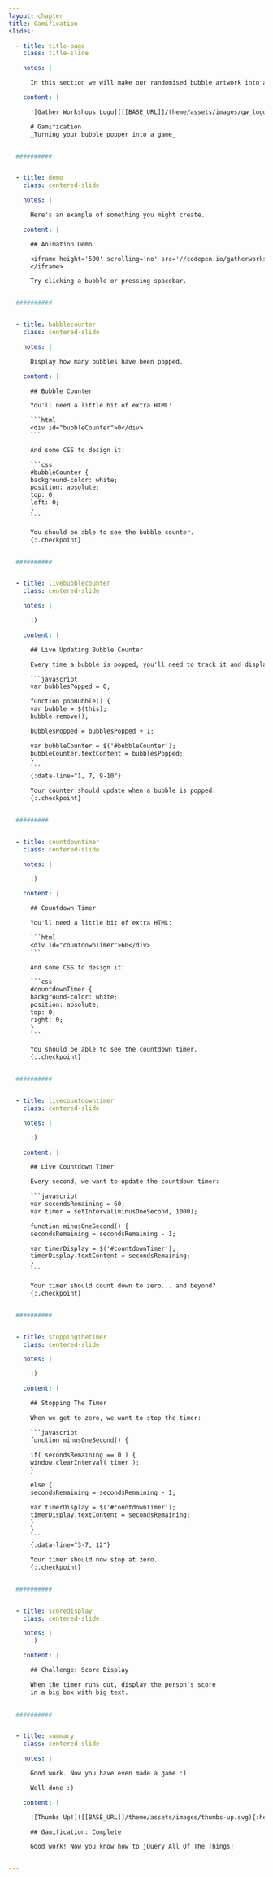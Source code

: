 ```yaml
---
layout: chapter
title: Gamification
slides:

  - title: title-page
    class: title-slide

    notes: |

      In this section we will make our randomised bubble artwork into a game.

    content: |

      ![Gather Workshops Logo]([[BASE_URL]]/theme/assets/images/gw_logo.png)

      # Gamification
      _Turning your bubble popper into a game_


  ##########


  - title: demo
    class: centered-slide

    notes: |

      Here's an example of something you might create.

    content: |

      ## Animation Demo

      <iframe height='500' scrolling='no' src='//codepen.io/gatherworkshops/embed/KdNmLe/?height=500&theme-id=16068&default-tab=result' frameborder='no' allowtransparency='true' allowfullscreen='true' style='width: 100%;'>See the Pen <a href='http://codepen.io/gatherworkshops/pen/KdNmLe/'>Animated Bubble Art</a> by Gather Workshops (<a href='http://codepen.io/gatherworkshops'>@gatherworkshops</a>) on <a href='http://codepen.io'>CodePen</a>.
      </iframe>

      Try clicking a bubble or pressing spacebar.


  ##########


  - title: bubblecounter
    class: centered-slide

    notes: |

      Display how many bubbles have been popped.

    content: |

      ## Bubble Counter

      You'll need a little bit of extra HTML:

      ```html
      <div id="bubbleCounter">0</div>
      ```

      And some CSS to design it:

      ```css
      #bubbleCounter {
      background-color: white;
      position: absolute;
      top: 0;
      left: 0;
      }
      ```

      You should be able to see the bubble counter.
      {:.checkpoint}


  ##########


  - title: livebubblecounter
    class: centered-slide

    notes: |

      :)

    content: |

      ## Live Updating Bubble Counter

      Every time a bubble is popped, you'll need to track it and display it.

      ```javascript
      var bubblesPopped = 0;

      function popBubble() {
      var bubble = $(this);
      bubble.remove();

      bubblesPopped = bubblesPopped + 1;

      var bubbleCounter = $('#bubbleCounter');
      bubbleCounter.textContent = bubblesPopped;
      }
      ```
      {:data-line="1, 7, 9-10"}

      Your counter should update when a bubble is popped.
      {:.checkpoint}


  #########


  - title: countdowntimer
    class: centered-slide

    notes: |

      :)

    content: |

      ## Countdown Timer

      You'll need a little bit of extra HTML:

      ```html
      <div id="countdownTimer">60</div>
      ```

      And some CSS to design it:

      ```css
      #countdownTimer {
      background-color: white;
      position: absolute;
      top: 0;
      right: 0;
      }
      ```

      You should be able to see the countdown timer.
      {:.checkpoint}


  ##########


  - title: livecountdowntimer
    class: centered-slide

    notes: |

      :)

    content: |

      ## Live Countdown Timer

      Every second, we want to update the countdown timer:

      ```javascript
      var secondsRemaining = 60;
      var timer = setInterval(minusOneSecond, 1000);

      function minusOneSecond() {
      secondsRemaining = secondsRemaining - 1;

      var timerDisplay = $('#countdownTimer');
      timerDisplay.textContent = secondsRemaining;
      }
      ```

      Your timer should count down to zero... and beyond?
      {:.checkpoint}


  ##########


  - title: stoppingthetimer
    class: centered-slide

    notes: |

      :)

    content: |

      ## Stopping The Timer

      When we get to zero, we want to stop the timer:

      ```javascript
      function minusOneSecond() {
      
      if( secondsRemaining == 0 ) {
      window.clearInterval( timer );
      }

      else {
      secondsRemaining = secondsRemaining - 1;

      var timerDisplay = $('#countdownTimer');
      timerDisplay.textContent = secondsRemaining;
      }
      }
      ```
      {:data-line="3-7, 12"}

      Your timer should now stop at zero.
      {:.checkpoint}


  ##########


  - title: scoredisplay
    class: centered-slide

    notes: |
      :)

    content: |

      ## Challenge: Score Display

      When the timer runs out, display the person's score
      in a big box with big text.
      

  ##########


  - title: summary
    class: centered-slide

    notes: |

      Good work. Now you have even made a game :)

      Well done :)

    content: |

      ![Thumbs Up!]([[BASE_URL]]/theme/assets/images/thumbs-up.svg){:height="200"}

      ## Gamification: Complete

      Good work! Now you know how to jQuery All Of The Things!


---
```

